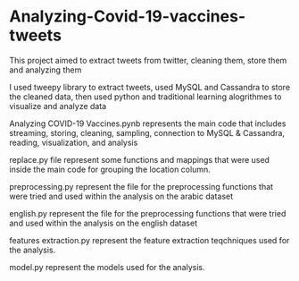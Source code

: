 # Analyzing-Covid-19-vaccines-tweets
This project aimed to extract tweets from twitter, cleaning them, store them and analyzing them

I used tweepy library to extract tweets, used MySQL and Cassandra to store the cleaned data, then used python and traditional learning alogrithmes to visualize and analyze data



Analyzing COVID-19 Vaccines.pynb represents the main code that includes streaming, storing, cleaning, sampling, connection to MySQL & Cassandra,
reading, visualization, and analysis

replace.py file represent some functions and mappings that were used inside the main code for grouping the location column. 

preprocessing.py represent the file for the preprocessing functions that were tried and used within the analysis on the arabic dataset

english.py represent the file for the preprocessing functions that were tried and used within the analysis on the english dataset

features extraction.py represent the feature extraction teqchniques used for the analysis.

model.py represent the models used for the analysis.
